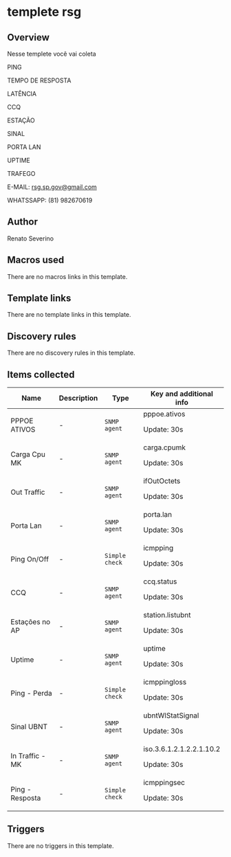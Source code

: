# templete rsg

## Overview

 Nesse templete você vai coleta 


PING


TEMPO DE RESPOSTA


LATÊNCIA


CCQ


ESTAÇÃO


SINAL


PORTA LAN


UPTIME


TRAFEGO


 


 


E-MAIL: [rsg.sp.gov@gmail.com](mailto:rsg.sp.gov@gmail.com)


WHATSSAPP: (81) 982670619



## Author

Renato Severino

## Macros used

There are no macros links in this template.

## Template links

There are no template links in this template.

## Discovery rules

There are no discovery rules in this template.

## Items collected

|Name|Description|Type|Key and additional info|
|----|-----------|----|----|
|PPPOE ATIVOS|<p>-</p>|`SNMP agent`|pppoe.ativos<p>Update: 30s</p>|
|Carga Cpu MK|<p>-</p>|`SNMP agent`|carga.cpumk<p>Update: 30s</p>|
|Out Traffic|<p>-</p>|`SNMP agent`|ifOutOctets<p>Update: 30s</p>|
|Porta Lan|<p>-</p>|`SNMP agent`|porta.lan<p>Update: 30s</p>|
|Ping On/Off|<p>-</p>|`Simple check`|icmpping<p>Update: 30s</p>|
|CCQ|<p>-</p>|`SNMP agent`|ccq.status<p>Update: 30s</p>|
|Estações no AP|<p>-</p>|`SNMP agent`|station.listubnt<p>Update: 30s</p>|
|Uptime|<p>-</p>|`SNMP agent`|uptime<p>Update: 30s</p>|
|Ping - Perda|<p>-</p>|`Simple check`|icmppingloss<p>Update: 30s</p>|
|Sinal UBNT|<p>-</p>|`SNMP agent`|ubntWlStatSignal<p>Update: 30s</p>|
|In Traffic -MK|<p>-</p>|`SNMP agent`|iso.3.6.1.2.1.2.2.1.10.2<p>Update: 30s</p>|
|Ping - Resposta|<p>-</p>|`Simple check`|icmppingsec<p>Update: 30s</p>|
## Triggers

There are no triggers in this template.

